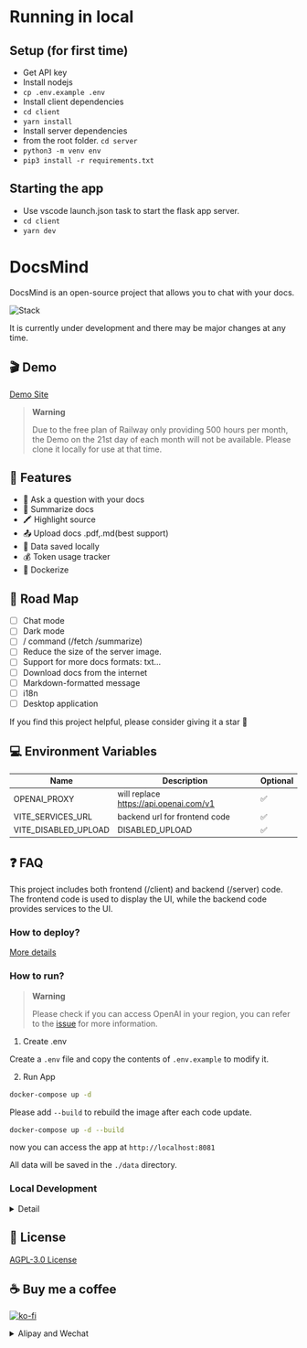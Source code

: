 # Running in local

## Setup (for first time)
- Get API key
- Install nodejs
- `cp .env.example .env`
- Install client dependencies
- `cd client`
- `yarn install`
- Install server dependencies
- from the root folder. `cd server`
- `python3 -m venv env`
- `pip3 install -r requirements.txt`

## Starting the app
- Use vscode launch.json task to start the flask app server.
- `cd client`
- `yarn dev`

# DocsMind

DocsMind is an open-source project that allows you to chat with your docs.

![Stack](https://skillicons.dev/icons?i=vite,react,ts,tailwind,flask)

It is currently under development and there may be major changes at any time.

## 🎬 Demo

[Demo Site](https://docs-mind.alanwang.site/)

> **Warning**
>
> Due to the free plan of Railway only providing 500 hours per month, the Demo on the 21st day of each month will not be available. Please clone it locally for use at that time.

## 🌟 Features

- 🤖 Ask a question with your docs
- 📝 Summarize docs
- 🖍️ Highlight source
- 📤 Upload docs .pdf,.md(best support)
- 💾 Data saved locally
- 💰 Token usage tracker
- 🐳 Dockerize

## 🚀 Road Map

- [ ] Chat mode
- [ ] Dark mode
- [ ] / command (/fetch /summarize)
- [ ] Reduce the size of the server image.
- [ ] Support for more docs formats: txt...
- [ ] Download docs from the internet
- [ ] Markdown-formatted message
- [ ] i18n
- [ ] Desktop application

If you find this project helpful, please consider giving it a star 🌟

## 💻 Environment Variables

| Name                 | Description                            | Optional |
| -------------------- | -------------------------------------- | -------- |
| OPENAI_PROXY         | will replace https://api.openai.com/v1 | ✅       |
| VITE_SERVICES_URL    | backend url for frontend code          | ✅       |
| VITE_DISABLED_UPLOAD | DISABLED_UPLOAD                        | ✅       |

## ❓ FAQ

This project includes both frontend (/client) and backend (/server) code. The frontend code is used to display the UI, while the backend code provides services to the UI.

### How to deploy?

[More details](https://github.com/3Alan/DocsMind/blob/main/Deployment.md)

### How to run?

> **Warning**
>
> Please check if you can access OpenAI in your region, you can refer to the [issue](https://github.com/3Alan/DocsMind/issues/3#issuecomment-1511470063) for more information.

1. Create .env

Create a `.env` file and copy the contents of `.env.example` to modify it.

2. Run App

```bash
docker-compose up -d
```

Please add `--build` to rebuild the image after each code update.

```bash
docker-compose up -d --build
```

now you can access the app at `http://localhost:8081`

All data will be saved in the `./data` directory.

### Local Development

<details>
  <summary>Detail</summary>

#### Create .env

Create a `.env` file and copy the contents of `.env.example` to modify it.

#### Run Frontend UI

1. Install dependencies

```
yarn
```

2. Run app

```
yarn dev
```

#### Run Backend Services

you need a python environment

1. Create virtual environment

```
cd server
python -m venv .venv
```

2. Active virtual environment

windows

```
.venv\Scripts\activate
```

mac

```
. .venv/bin/activate
```

3. Install dependencies

```
pip install -r requirements.txt
```

4. Run Services

```
flask run --reload --port=8080
```

</details>

## 📝 License

[AGPL-3.0 License](https://github.com/3Alan/DocsMind/blob/main/LICENSE)

## ☕ Buy me a coffee

[![ko-fi](https://ko-fi.com/img/githubbutton_sm.svg)](https://ko-fi.com/N4N1L5Y7V)

<details>
  <summary>Alipay and Wechat</summary>
  <img height="300" src="https://raw.githubusercontent.com/3Alan/images/master/img/%E5%BE%AE%E4%BF%A1%E6%94%AF%E4%BB%98%E5%AE%9D%E4%BA%8C%E5%90%88%E4%B8%80%E6%94%B6%E6%AC%BE%E7%A0%81.jpg" />
</details>
